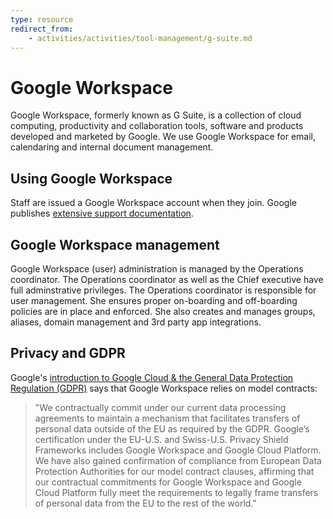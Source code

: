 ```yaml
---
type: resource
redirect_from:
    - activities/activities/tool-management/g-suite.md
---
```


# Google Workspace

Google Workspace, formerly known as G Suite, is a collection of cloud computing, productivity and collaboration tools, software and products developed and marketed by Google. We use Google Workspace for email, calendaring and internal document management.

## Using Google Workspace

Staff are issued a Google Workspace account when they join.
Google publishes [extensive support documentation](https://support.google.com/).

## Google Workspace management

Google Workspace (user) administration is managed by the Operations coordinator. The Operations coordinator as well as the Chief executive have full adminstrative privileges. The Operations coordinator is responsible for user management. She ensures proper on-boarding and off-boarding policies are in place and enforced. She also creates and manages groups, aliases, domain management and 3rd party app integrations.

## Privacy and GDPR

Google's [introduction to Google Cloud & the General Data Protection Regulation (GDPR)](https://cloud.google.com/security/gdpr/) says that Google Workspace relies on model contracts:

> "We contractually commit under our current data processing agreements to maintain a mechanism that facilitates transfers of personal data outside of the EU as required by the GDPR. Google’s certification under the EU-U.S. and Swiss-U.S. Privacy Shield Frameworks includes Google Workspace and Google Cloud Platform. We have also gained confirmation of compliance from European Data Protection Authorities for our model contract clauses, affirming that our contractual commitments for Google Workspace and Google Cloud Platform fully meet the requirements to legally frame transfers of personal data from the EU to the rest of the world."
